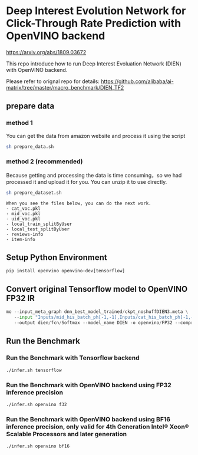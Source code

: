 # Deep Interest Evolution Network for Click-Through Rate Prediction with OpenVINO backend
https://arxiv.org/abs/1809.03672

This repo introduce how to run Deep Interest Evoluation Network (DIEN) with OpenVINO backend.

Please refer to orignal repo for details: https://github.com/alibaba/ai-matrix/tree/master/macro_benchmark/DIEN_TF2

## prepare data
### method 1
You can get the data from amazon website and process it using the script
```bash
sh prepare_data.sh
```
### method 2 (recommended)
Because getting and processing the data is time consuming，so we had processed it and upload it for you. You can unzip it to use directly.
```bash
sh prepare_dataset.sh
```
```
When you see the files below, you can do the next work. 
- cat_voc.pkl 
- mid_voc.pkl 
- uid_voc.pkl 
- local_train_splitByUser 
- local_test_splitByUser 
- reviews-info
- item-info
```

## Setup Python Environment
```
pip install openvino openvino-dev[tensorflow]
```

## Convert original Tensorflow model to OpenVINO FP32 IR
```python
mo --input_meta_graph dnn_best_model_trained/ckpt_noshuffDIEN3.meta \
   --input "Inputs/mid_his_batch_ph[-1,-1],Inputs/cat_his_batch_ph[-1,-1],Inputs/uid_batch_ph[-1],Inputs/mid_batch_ph[-1],Inputs/cat_batch_ph[-1],Inputs/mask[-1,-1],Inputs/seq_len_ph[-1]" \
   --output dien/fcn/Softmax --model_name DIEN -o openvino/FP32 --compress_to_fp16=False
```

## Run the Benchmark

### Run the Benchmark with Tensorflow backend
```
./infer.sh tensorflow
```

### Run the Benchmark with OpenVINO backend using FP32 inference precision
```
./infer.sh openvino f32
```

### Run the Benchmark with OpenVINO backend using BF16 inference precision, only valid for 4th Generation Intel® Xeon® Scalable Processors and later generation
```
./infer.sh openvino bf16
```
